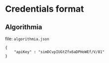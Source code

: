 # Credentials format

## Algorithmia

file: `algorithmia.json` 

```
{
    "apiKey" : "simDCvpIUGtZfx6aDPHoWEf/V/81"
}
```